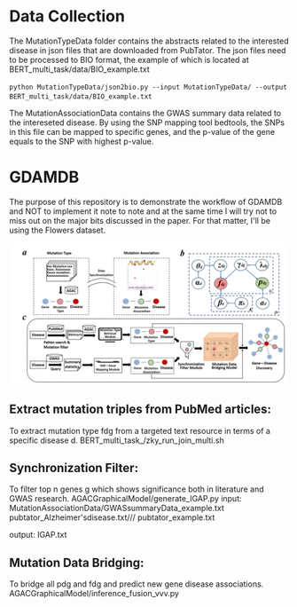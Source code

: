 # Data Collection
The MutationTypeData folder contains the abstracts related to the interested disease in json files that are downloaded from PubTator. The json files need to be processed to BIO format, the example of which is located at BERT_multi_task/data/BIO_example.txt

`python MutationTypeData/json2bio.py --input MutationTypeData/ --output BERT_multi_task/data/BIO_example.txt`

The MutationAssociationData contains the GWAS summary data related to the intereseted disease. By using the SNP mapping tool bedtools, the SNPs in this file can be mapped to specific genes, and the p-value of the gene equals to the SNP with highest p-value.

# GDAMDB
The purpose of this repository is to demonstrate the workflow of 
GDAMDB and NOT to implement it note to note and at the same time I will
 try not to miss out on the major bits discussed in the paper.
 For that matter, I'll be using the Flowers dataset.

![avatar](picture/workflow.png)

## Extract mutation triples from PubMed articles: 
To extract mutation type fdg from a targeted text resource in terms of a specific disease d. 
BERT_multi_task_/zky_run_join_multi.sh
 
## Synchronization Filter: 
To filter top n genes g which shows significance both in literature and GWAS research. 
AGACGraphicalModel/generate_IGAP.py
input: MutationAssociationData/GWASsummaryData_example.txt 
       pubtator_Alzheimer'sdisease.txt/// pubtator_example.txt
       
output: IGAP.txt
 
## Mutation Data Bridging: 
To bridge all pdg and fdg and predict new gene disease associations.  
AGACGraphicalModel/inference_fusion_vvv.py

